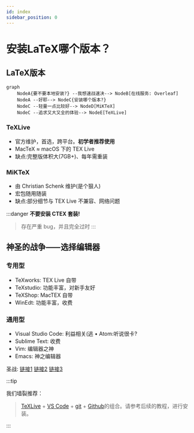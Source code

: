 ```yaml
---
id: index
sidebar_position: 0
---
```


# 安装LaTeX哪个版本？

## LaTeX版本

```mermaid
graph
    NodeA{要不要本地安装?} --我想速战速决--> NodeB[在线服务: Overleaf]
    NodeA --好耶--> NodeC{安装哪个版本?}
    NodeC --轻量一点比较好--> NodeD[MiKTeX]
    NodeC --追求又大又全的体验--> NodeE[TeXLive]
```

### TeXLive
* 官方维护，首选，跨平台。**初学者推荐使用**
* MacTeX ≈ macOS 下的 TEX Live
* 缺点:完整版体积大(7GB+)、每年需重装

### MiKTeX
* 由 Christian Schenk 维护(是个狠人)
* 宏包随用随装
* 缺点:部分细节与 TEX Live 不兼容、网络问题

:::danger
**不要安装 CTEX 套装!**
>存在严重 bug，并且完全过时
:::


## 神圣的战争⸺选择编辑器

### 专用型
* TeXworks: TEX Live 自带 <icon icon="fa-brands fa-windows" size="lg" /> <icon icon="fa-brands fa-apple" size="lg" /> <icon icon="fa-brands fa-linux" size="lg" /> 
* TeXstudio: 功能丰富，对新手友好 <icon icon="fa-brands fa-windows" size="lg" /> <icon icon="fa-brands fa-apple" size="lg" /> <icon icon="fa-brands fa-linux" size="lg" /> 
* TeXShop: MacTEX 自带 <icon icon="fa-brands fa-apple" size="lg" />
* WinEdt: 功能丰富，收费 <icon icon="fa-brands fa-windows" size="lg" />

### 通用型

* Visual Studio Code: 利益相关(逃 • Atom:听说很卡?
* Sublime Text: 收费
* Vim: 编辑器之神
* Emacs: 神之编辑器

圣战: [链接1](https://tex.stackexchange.com/questions/339/latex-editors-ides)
[链接2](https://en.wikipedia.org/wiki/Comparison_of_TeX_editors)
[链接3](https://www.zhihu.com/question/19954023)


:::tip

我们墙裂推荐：
> [TeXLive](https://www.tug.org/texlive/) + [VS Code](https://code.visualstudio.com/) + [git](https://git-scm.com/) + [Github](https://github.com/)的组合。请参考后续的教程，进行安装。

::: 




